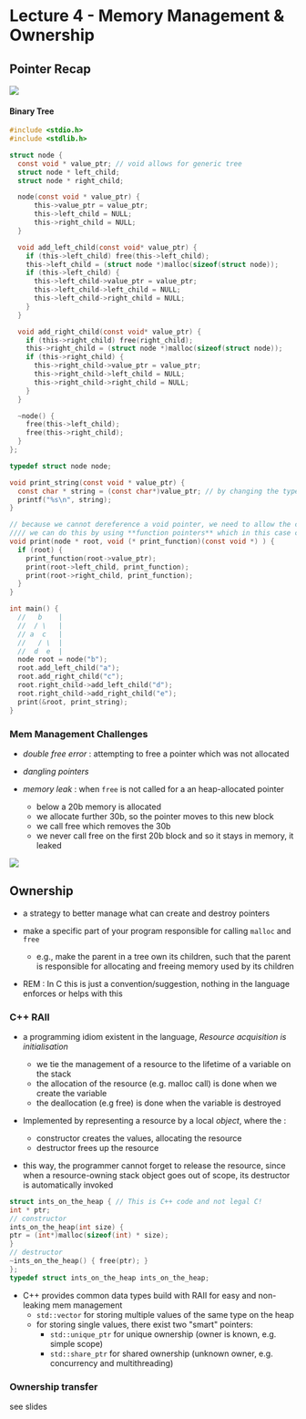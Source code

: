 # Lecture 4 - Memory Management & Ownership

## Pointer Recap 

![](@attachment/Clipboard_2021-05-22-02-03-02.png)



#### Binary Tree

```C
#include <stdio.h>
#include <stdlib.h>

struct node {
  const void * value_ptr; // void allows for generic tree
  struct node * left_child;
  struct node * right_child;

  node(const void * value_ptr) {
      this->value_ptr = value_ptr;
      this->left_child = NULL;
      this->right_child = NULL;
  }

  void add_left_child(const void* value_ptr) {
    if (this->left_child) free(this->left_child);
    this->left_child = (struct node *)malloc(sizeof(struct node));
    if (this->left_child) {
      this->left_child->value_ptr = value_ptr;
      this->left_child->left_child = NULL;
      this->left_child->right_child = NULL;
    }
  }

  void add_right_child(const void* value_ptr) {
    if (this->right_child) free(right_child);
    this->right_child = (struct node *)malloc(sizeof(struct node));
    if (this->right_child) {
      this->right_child->value_ptr = value_ptr;
      this->right_child->left_child = NULL;
      this->right_child->right_child = NULL;
    }
  }

  ~node() {
    free(this->left_child);
    free(this->right_child);
  }
};

typedef struct node node;

void print_string(const void * value_ptr) {
  const char * string = (const char*)value_ptr; // by changing the type we give the bits again meaning
  printf("%s\n", string);
}

// because we cannot dereference a void pointer, we need to allow the caller to specify how to print the value
//// we can do this by using **function pointers** which in this case converts the void pointer to string type
void print(node * root, void (* print_function)(const void *) ) {
  if (root) {
    print_function(root->value_ptr);
    print(root->left_child, print_function);
    print(root->right_child, print_function);
  }
}

int main() {
  //   b    |
  //  / \   |
  // a  c   |
  //   / \  |
  //  d  e  |
  node root = node("b");
  root.add_left_child("a");
  root.add_right_child("c");
  root.right_child->add_left_child("d");
  root.right_child->add_right_child("e");
  print(&root, print_string);
}
```

### Mem Management Challenges

- *double free error* : attempting to free a pointer which was not allocated
- *dangling pointers*

- *memory leak* : when `free` is not called for a an heap-allocated pointer
  - below a 20b memory is allocated
  - we allocate further 30b, so the pointer moves to this new block
  - we call free which removes the 30b
  - we never call free on the first 20b block and so it stays in memory, it leaked

![](@attachment/Clipboard_2020-11-02-04-18-14.png)

## Ownership

- a strategy to better manage what can create and destroy pointers
- make a specific part of your program responsible for calling `malloc` and `free`
  - e.g., make the parent in a tree own its children, such that the parent is responsible for allocating and freeing memory used by its children

- REM : In C this is just a convention/suggestion, nothing in the language enforces or helps with this

### C++ RAII

- a programming idiom existent in the language, *Resource acquisition is initialisation*
  - we tie the management of a resource to the lifetime of a variable on the stack
  - the allocation of the resource (e.g. malloc call) is done when we create the variable
  - the deallocation (e.g free) is done when the variable is destroyed

- Implemented by representing a resource by a local *object*, where the :
  - constructor creates the values, allocating the resource
  - destructor frees up the resource
- this way, the programmer cannot forget to release the resource, since when a resource-owning stack object goes out of scope, its destructor is automatically invoked

```cpp
struct ints_on_the_heap { // This is C++ code and not legal C!
int * ptr;
// constructor
ints_on_the_heap(int size) {
ptr = (int*)malloc(sizeof(int) * size);
}
// destructor
~ints_on_the_heap() { free(ptr); }
};
typedef struct ints_on_the_heap ints_on_the_heap;
```

- C++ provides common data types build with RAII for easy and non-leaking mem management
  - `std::vector` for storing multiple values of the same type on the heap
  - for storing single values, there exist two "smart" pointers:
    -  `std::unique_ptr` for unique ownership (owner is known, e.g. simple scope)
    -  `std::share_ptr` for shared ownership (unknown owner, e.g. concurrency and multithreading)


### Ownership transfer

see slides

